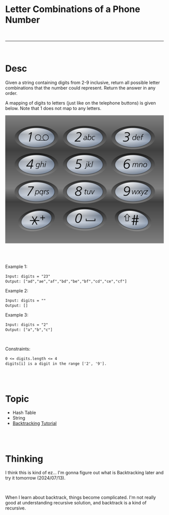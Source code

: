 #  Letter Combinations of a Phone Number

<br>

---

<br>

# Desc

Given a string containing digits from 2-9 inclusive, return all possible letter combinations that the number could represent. Return the answer in any order.

A mapping of digits to letters (just like on the telephone buttons) is given below. Note that 1 does not map to any letters.

![1200px-telephone-keypad2svg.png](1200px-telephone-keypad2svg.png)

<br>
<br>

Example 1:
```
Input: digits = "23"
Output: ["ad","ae","af","bd","be","bf","cd","ce","cf"]
```

Example 2:

```
Input: digits = ""
Output: []
```


Example 3:

```
Input: digits = "2"
Output: ["a","b","c"]
```

<br>

Constraints:

```
0 <= digits.length <= 4
digits[i] is a digit in the range ['2', '9'].
```

<br>
<br>

# Topic

* Hash Table
* String
* [Backtracking](https://datascientest.com/en/backtracking-what-is-it-how-do-i-use-it#:~:text=Backtracking%20is%20a%20search%20technique,optimization%2C%20planning%20and%20gaming%20problems.) 
    [Tutorial](https://medium.com/@ralph-tech/%E6%BC%94%E7%AE%97%E6%B3%95%E5%AD%B8%E7%BF%92%E7%AD%86%E8%A8%98-%E5%9B%9E%E6%BA%AF%E6%B3%95-backtracking-%E5%88%86%E6%94%AF%E5%AE%9A%E7%95%8C%E6%B3%95-branch-and-bound-29165391c377)
<br>
<br>

# Thinking

I think this is kind of ez... I'm gonna figure out what is Backtracking later and try it tomorrow (2024/07/13).

<br>

When I learn about backtrack, things become complicated.
I'm not really good at understanding recursive solution, and backtrack is a kind of recursive.



